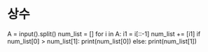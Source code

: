 # 상수
A = input().split()
num_list = []
for i in A:
    i1 = i[::-1]
    num_list += [i1]
if num_list[0] > num_list[1]:
    print(num_list[0])
else:
    print(num_list[1])
```
